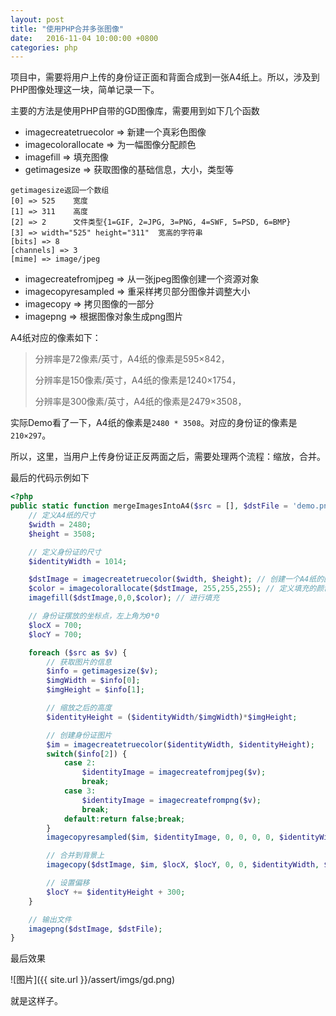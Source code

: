 ```yaml
---
layout: post
title: "使用PHP合并多张图像"
date:   2016-11-04 10:00:00 +0800
categories: php
---
```

项目中，需要将用户上传的身份证正面和背面合成到一张A4纸上。所以，涉及到PHP图像处理这一块，简单记录一下。

主要的方法是使用PHP自带的GD图像库，需要用到如下几个函数

* imagecreatetruecolor      => 新建一个真彩色图像
* imagecolorallocate        => 为一幅图像分配颜色
* imagefill                 => 填充图像
* getimagesize              => 获取图像的基础信息，大小，类型等
```text
getimagesize返回一个数组
[0] => 525    宽度
[1] => 311    高度
[2] => 2      文件类型{1=GIF, 2=JPG, 3=PNG, 4=SWF, 5=PSD, 6=BMP}
[3] => width="525" height="311"  宽高的字符串
[bits] => 8
[channels] => 3
[mime] => image/jpeg
```
* imagecreatefromjpeg       => 从一张jpeg图像创建一个资源对象
* imagecopyresampled        => 重采样拷贝部分图像并调整大小
* imagecopy                 => 拷贝图像的一部分
* imagepng                  => 根据图像对象生成png图片

A4纸对应的像素如下：

> 分辨率是72像素/英寸，A4纸的像素是595×842，
>
> 分辨率是150像素/英寸，A4纸的像素是1240×1754，
>
> 分辨率是300像素/英寸，A4纸的像素是2479×3508，

实际Demo看了一下，A4纸的像素是`2480 * 3508`。对应的身份证的像素是`210×297`。

所以，这里，当用户上传身份证正反两面之后，需要处理两个流程：缩放，合并。

最后的代码示例如下

```php
<?php
public static function mergeImagesIntoA4($src = [], $dstFile = 'demo.png') {
    // 定义A4纸的尺寸
    $width = 2480;
    $height = 3508;

    // 定义身份证的尺寸
    $identityWidth = 1014;

    $dstImage = imagecreatetruecolor($width, $height); // 创建一个A4纸的图像
    $color = imagecolorallocate($dstImage, 255,255,255); // 定义填充的颜色为白色
    imagefill($dstImage,0,0,$color); // 进行填充

    // 身份证摆放的坐标点，左上角为0*0
    $locX = 700;
    $locY = 700;

    foreach ($src as $v) {
        // 获取图片的信息
        $info = getimagesize($v);
        $imgWidth = $info[0];
        $imgHeight = $info[1];

        // 缩放之后的高度
        $identityHeight = ($identityWidth/$imgWidth)*$imgHeight;

        // 创建身份证图片
        $im = imagecreatetruecolor($identityWidth, $identityHeight);
        switch($info[2]) {
            case 2:
                $identityImage = imagecreatefromjpeg($v);
                break;
            case 3:
                $identityImage = imagecreatefrompng($v);
                break;
            default:return false;break;
        }
        imagecopyresampled($im, $identityImage, 0, 0, 0, 0, $identityWidth, $identityHeight, $imgWidth, $imgHeight);

        // 合并到背景上
        imagecopy($dstImage, $im, $locX, $locY, 0, 0, $identityWidth, $identityHeight);

        // 设置偏移
        $locY += $identityHeight + 300;
    }

    // 输出文件
    imagepng($dstImage, $dstFile);
}
```

最后效果

![图片]({{ site.url }}/assert/imgs/gd.png)

就是这样子。

